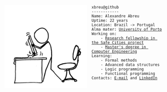 <pre><code><img src="https://github.com/xbreu/xbreu/raw/main/img/xkcd.png" style="float: left; padding-right: 2ch;
background-color: inherit;height: 22em"><div>xbreu@github
------------
Name: Alexandre Abreu
Uptime: 22 years
Location: Brazil -> Portugal
Alma mater: <a href="https://sigarra.up.pt/up/en/WEB_BASE.GERA_PAGINA?p_pagina=home">University of Porto</a>
Working on:
    - <a href="https://sigarra.up.pt/feup/en/projectos_geral.ficha_projecto?p_id=74436">Research fellowship in the Safe Cities project</a>
    - <a href="https://sigarra.up.pt/feup/en/cur_geral.cur_view?pv_curso_id=22862">Master's degree in Computer Engineering</a>
Learning:
    - Formal methods
    - Advanced data structures
    - Logic programming
    - Functional programming
Contacts: <a href="mailto:xbreu@hotmail.com">E-mail</a> and <a href="https://www.linkedin.com/in/xbreu/">LinkedIn</a>
</div></code></pre>
